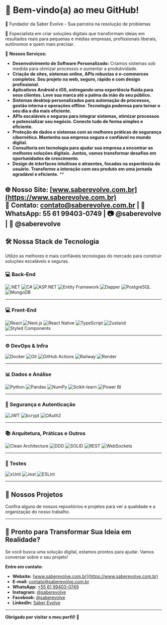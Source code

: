 # 👋 Bem-vindo(a) ao meu GitHub!

🧬 Fundador da Saber Evolve - Sua parceira na resolução de problemas

🎯 Especialista em criar soluções digitais que transformam ideias em resultados reais para pequenas e médias empresas, profissionais liberais, autônomos e quem mais precisar.

💼 **Nossos Serviços:**
- **Desenvolvimento de Software Personalizado:** Criamos sistemas sob medida para otimizar processos e aumentar a produtividade.
- **Criação de sites, sistemas online, APIs robustas e e-commerces completos. Seu projeto na web, seguro, rápido e com design profissional.**
- **Aplicativos Android e iOS, entregando uma experiência fluida para seus clientes. Leve sua marca até a palma da mão do seu público.**
- **Sistemas desktop personalizados para automação de processos, gestão interna e operações offline. Tecnologia poderosa para tornar o seu dia a dia mais eficiente.**
- **APIs escaláveis e seguras para integrar sistemas, otimizar processos e potencializar seu negócio. Conecte tudo de forma simples e eficiente.**
- **Proteção de dados e sistemas com as melhores práticas de segurança cibernética. Mantenha sua empresa segura e confiável no mundo digital.**
- **Consultoria em tecnologia para ajudar sua empresa a encontrar as melhores soluções digitais. Juntos, vamos transformar desafios em oportunidades de crescimento.**
- **Design de interfaces intuitivas e atraentes, focadas na experiência do usuário. Transforme a interação com seu produto em uma jornada agradável e eficiente.**
**

🌐 **Nosso Site:** [www.saberevolve.com.br](https://www.saberevolve.com.br)<br/>
📧 **Contato:** contato@saberevolve.com.br | 📱 **WhatsApp:** 55 61 99403-0749 | 📷 @saberevolve | 🔵 @saberevolve <br/>
---

## 🛠️ Nossa Stack de Tecnologia

Utilizo as melhores e mais confiáveis tecnologias do mercado para construir soluções escaláveis e seguras.

### 💻 Back-End

![.NET](https://img.shields.io/badge/.NET-5.0-blue?style=for-the-badge&logo=dotnet)
![C#](https://img.shields.io/badge/C%23-8.0-239120?style=for-the-badge&logo=c-sharp)
![ASP.NET](https://img.shields.io/badge/ASP.NET-Core-512BD4?style=for-the-badge&logo=dotnet)
![Entity Framework](https://img.shields.io/badge/Entity_Framework-Core-6DB33F?style=for-the-badge&logo=dotnet)
![Dapper](https://img.shields.io/badge/Dapper-ORM-00599C?style=for-the-badge)
![PostgreSQL](https://img.shields.io/badge/PostgreSQL-13-336791?style=for-the-badge&logo=postgresql)
![MongoDB](https://img.shields.io/badge/MongoDB-4.4-47A248?style=for-the-badge&logo=mongodb)

---

### 💻 Front-End

![React](https://img.shields.io/badge/React-17-61DAFB?style=for-the-badge&logo=react)
![Next.js](https://img.shields.io/badge/Next.js-10-000000?style=for-the-badge&logo=next.js)
![React Native](https://img.shields.io/badge/React_Native-0.64-61DAFB?style=for-the-badge&logo=react)
![TypeScript](https://img.shields.io/badge/TypeScript-4.2-3178C6?style=for-the-badge&logo=typescript)
![Zustand](https://img.shields.io/badge/Zustand-State_Management-000000?style=for-the-badge)
![Styled Components](https://img.shields.io/badge/Styled_Components-v5.3-DB7093?style=for-the-badge)

---

### ⚙️ DevOps & Infra

![Docker](https://img.shields.io/badge/Docker-20.10-2496ED?style=for-the-badge&logo=docker)
![Git](https://img.shields.io/badge/Git-2.30-F05032?style=for-the-badge&logo=git)
![GitHub Actions](https://img.shields.io/badge/GitHub_Actions-CI/CD-2088FF?style=for-the-badge&logo=github-actions)
![Railway](https://img.shields.io/badge/Railway-Deploy-000000?style=for-the-badge)
![Render](https://img.shields.io/badge/Render-Hosting-46E3B7?style=for-the-badge)

---

### 📊 Dados e Análise

![Python](https://img.shields.io/badge/Python-3.9-3776AB?style=for-the-badge&logo=python)
![Pandas](https://img.shields.io/badge/Pandas-1.2-150458?style=for-the-badge&logo=pandas)
![NumPy](https://img.shields.io/badge/NumPy-1.20-013243?style=for-the-badge&logo=numpy)
![Scikit-learn](https://img.shields.io/badge/Scikit--learn-0.24-F7931E?style=for-the-badge&logo=scikit-learn)
![Power BI](https://img.shields.io/badge/Power_BI-Data_Analysis-F2C811?style=for-the-badge&logo=powerbi)

---

### 🔐 Segurança e Autenticação

![JWT](https://img.shields.io/badge/JWT-Authentication-000000?style=for-the-badge)
![bcrypt](https://img.shields.io/badge/bcrypt-Encryption-00BFFF?style=for-the-badge)
![OAuth2](https://img.shields.io/badge/OAuth2-Authorization-2C2C2C?style=for-the-badge)

---

### 📚 Arquitetura, Práticas e Outros

![Clean Architecture](https://img.shields.io/badge/Clean_Architecture-Design_Patterns-6DB33F?style=for-the-badge)
![DDD](https://img.shields.io/badge/DDD-Domain_Driven_Design-FF5733?style=for-the-badge)
![SOLID](https://img.shields.io/badge/SOLID-Principles-007ACC?style=for-the-badge)
![REST](https://img.shields.io/badge/REST-API-000000?style=for-the-badge)
![WebSockets](https://img.shields.io/badge/WebSockets-RealTime-FF0000?style=for-the-badge)

---

### 🧪 Testes

![xUnit](https://img.shields.io/badge/xUnit-Testing-FF2D20?style=for-the-badge)
![Jest](https://img.shields.io/badge/Jest-Testing-C21325?style=for-the-badge&logo=jest)
![ESLint](https://img.shields.io/badge/ESLint-Linting-4B32C3?style=for-the-badge&logo=eslint)

---

## 🚀 Nossos Projetos

Confira alguns de nossos repositórios e projetos para ver a qualidade e a organização do nosso trabalho.

---

## 📢 Pronto para Transformar Sua Ideia em Realidade?

Se você busca uma solução digital, estamos prontos para ajudar. Vamos conversar sobre o seu projeto!

**Entre em contato:**
- **Website:** [www.saberevolve.com.br](https://www.saberevolve.com.br)
- **E-mail:** contato@saberevolve.com.br
- **WhatsApp:** [+55 61 99403-0749](https://wa.me/5561994030749)
- **Instagram:** [@saberevolve](https://instagram.com/saberevolve)
- **Facebook:** [@saberevolve](https://facebook.com/saberevolve)
- **LinkedIn:** [Saber Evolve](https://linkedin.com/company/saber-evolve)

---

**Obrigado por visitar o meu perfil! 🚀**
